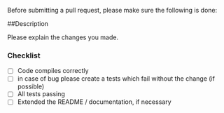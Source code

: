 Before submitting a pull request, 
please make sure the following is done:

##Description

Please explain the changes you made.

### Checklist
- [ ] Code compiles correctly
- [ ] in case of bug please create a tests which fail without the change (if possible)
- [ ] All tests passing
- [ ] Extended the README / documentation, if necessary
